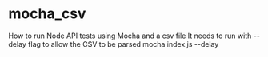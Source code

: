 # mocha_csv
How to run Node API tests using Mocha and a csv file
It needs to run with --delay flag to allow the CSV to be parsed
mocha index.js --delay
